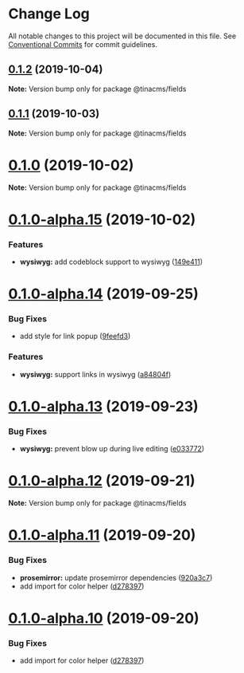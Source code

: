 # Change Log

All notable changes to this project will be documented in this file.
See [Conventional Commits](https://conventionalcommits.org) for commit guidelines.

## [0.1.2](https://github.com/tinacms/tinacms/compare/@tinacms/fields@0.1.2-alpha.0...@tinacms/fields@0.1.2) (2019-10-04)

**Note:** Version bump only for package @tinacms/fields





## [0.1.1](https://github.com/tinacms/tinacms/compare/@tinacms/fields@0.1.0...@tinacms/fields@0.1.1) (2019-10-03)

**Note:** Version bump only for package @tinacms/fields





# [0.1.0](https://github.com/tinacms/tinacms/compare/@tinacms/fields@0.1.0-alpha.15...@tinacms/fields@0.1.0) (2019-10-02)

**Note:** Version bump only for package @tinacms/fields





# [0.1.0-alpha.15](https://github.com/tinacms/tinacms/compare/@tinacms/fields@0.1.0-alpha.14...@tinacms/fields@0.1.0-alpha.15) (2019-10-02)


### Features

* **wysiwyg:** add codeblock support to wysiwyg ([149e411](https://github.com/tinacms/tinacms/commit/149e411))





# [0.1.0-alpha.14](https://github.com/tinacms/tinacms/compare/@tinacms/fields@0.1.0-alpha.13...@tinacms/fields@0.1.0-alpha.14) (2019-09-25)


### Bug Fixes

* add style for link popup ([9feefd3](https://github.com/tinacms/tinacms/commit/9feefd3))


### Features

* **wysiwyg:** support links in wysiwyg ([a84804f](https://github.com/tinacms/tinacms/commit/a84804f))





# [0.1.0-alpha.13](https://github.com/tinacms/tinacms/compare/@tinacms/fields@0.1.0-alpha.12...@tinacms/fields@0.1.0-alpha.13) (2019-09-23)


### Bug Fixes

* **wysiwyg:** prevent blow up during live editing ([e033772](https://github.com/tinacms/tinacms/commit/e033772))





# [0.1.0-alpha.12](https://github.com/tinacms/tinacms/compare/@tinacms/fields@0.1.0-alpha.11...@tinacms/fields@0.1.0-alpha.12) (2019-09-21)

**Note:** Version bump only for package @tinacms/fields





# [0.1.0-alpha.11](https://github.com/tinacms/tinacms/compare/@tinacms/fields@0.1.0-alpha.9...@tinacms/fields@0.1.0-alpha.11) (2019-09-20)


### Bug Fixes

* **prosemirror:** update prosemirror dependencies ([920a3c7](https://github.com/tinacms/tinacms/commit/920a3c7))
* add import for color helper ([d278397](https://github.com/tinacms/tinacms/commit/d278397))





# [0.1.0-alpha.10](https://github.com/tinacms/tinacms/compare/@tinacms/fields@0.1.0-alpha.9...@tinacms/fields@0.1.0-alpha.10) (2019-09-20)


### Bug Fixes

* add import for color helper ([d278397](https://github.com/tinacms/tinacms/commit/d278397))
